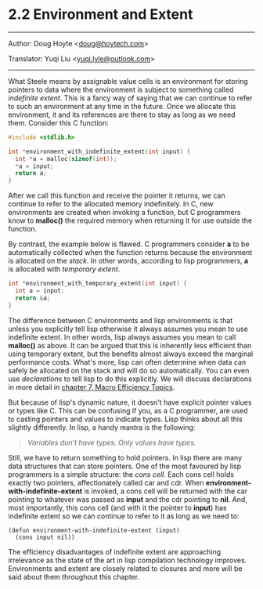 # 2.2 Environment and Extent

---

Author: Doug Hoyte <[doug@hoytech.com](mailto:doug@hoytech.com)>

Translator: Yuqi Liu <[yuqi.lyle@outlook.com](mailto:yuqi.lyle@outlook.com)>

---

What Steele means by assignable value cells is an environment for storing pointers to data where the environment is subject to something called _indefinite extent_. This is a fancy way of saying that we can continue to refer to such an environment at any time in the future. Once we allocate this environment, it and its references are there to stay as long as we need them. Consider this C function:
```c
#include <stdlib.h>

int *environment_with_indefinite_extent(int input) {
  int *a = malloc(sizeof(int));
  *a = input;
  return a;
}
```
After we call this function and receive the pointer it returns, we can continue to refer to the allocated memory indefinitely. In C, new environments are created when invoking a function, but C programmers know to **malloc()** the required memory when returning it for use outside the function.


By contrast, the example below is flawed. C programmers consider **a** to be automatically collected when the function returns because the environment is allocated on the _stack_. In other words, according to lisp programmers, **a** is allocated with _temporary extent_.
```c
int *environment_with_temporary_extent(int input) {
  int a = input;
  return &a;
}
```
The difference between C environments and lisp environments is that unless you explicitly tell lisp otherwise it always assumes you mean to use indefinite extent. In other words, lisp always assumes you mean to call **malloc()** as above. It can be argued that this is inherently less efficient than using temporary extent, but the benefits almost always exceed the marginal performance costs. What's more, lisp can often determine when data can safely be allocated on the stack and will do so automatically. You can even use _declarations_ to tell lisp to do this explicitly. We will discuss declarations in more detail in [chapter 7, Macro Efficiency Topics](https://letoverlambda.com/index.cl/guest/chap7.html).

But because of lisp's dynamic nature, it doesn't have explicit pointer values or types like C. This can be confusing if you, as a C programmer, are used to casting pointers and values to indicate types. Lisp thinks about all this slightly differently. In lisp, a handy mantra is the following:
> _Variables don't have types. Only values have types._

Still, we have to return something to hold pointers. In lisp there are many data structures that can store pointers. One of the most favoured by lisp programmers is a simple structure: the _cons cell_. Each cons cell holds exactly two pointers, affectionately called car and cdr. When **environment-with-indefinite-extent** is invoked, a cons cell will be returned with the car pointing to whatever was passed as **input** and the cdr pointing to **nil**. And, most importantly, this cons cell (and with it the pointer to **input**) has indefinite extent so we can continue to refer to it as long as we need to:
```
(defun environment-with-indefinite-extent (input)
  (cons input nil))
```
The efficiency disadvantages of indefinite extent are approaching irrelevance as the state of the art in lisp compilation technology improves. Environments and extent are closely related to closures and more will be said about them throughout this chapter.
